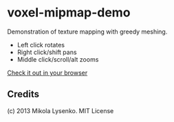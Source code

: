 voxel-mipmap-demo
=================
Demonstration of texture mapping with greedy meshing.

* Left click rotates
* Right click/shift pans
* Middle click/scroll/alt zooms

[Check it out in your browser](http://mikolalysenko.github.io/voxel-mipmap-demo/)

## Credits
(c) 2013 Mikola Lysenko. MIT License

